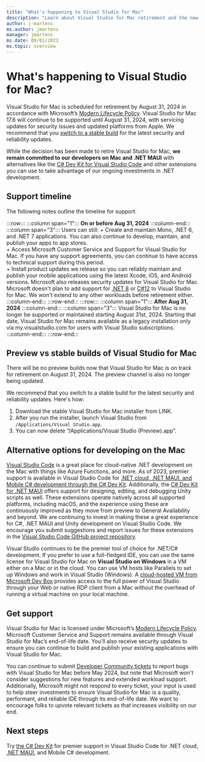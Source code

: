 ```yaml
---
title: "What's happening to Visual Studio for Mac"
description: "Learn about Visual Studio for Mac retirement and the new Mac development options."
author: j-martens 
ms.author: jmartens
manager: jmartens
ms.date: 09/01/2023
ms.topic: overview
---
```

# What's happening to Visual Studio for Mac?

Visual Studio for Mac is scheduled for retirement by August 31, 2024 in accordance with Microsoft’s [Modern Lifecycle Policy](/lifecycle/policies/modern).  Visual Studio for Mac 17.6 will continue to be supported until August 31, 2024, with servicing updates for security issues and updated platforms from Apple. We recommend that you [switch to a stable build](#stable) for the latest security and reliability updates. 

While the decision has been made to retire Visual Studio for Mac, **we remain committed to our developers on Mac and .NET MAUI** with alternatives like the [C# Dev Kit for Visual Studio Code](https://code.visualstudio.com/docs/csharp/get-started) and other extensions you can use to take advantage of our ongoing investments in .NET development. 

## Support timeline

The following notes outline the timeline for support. 

:::row::: 
    :::column span="1"::: 
        **On or before Aug 31, 2024**
    :::column-end::: 
    :::column span="3"::: 
        Users can still:
        + Create and maintain Mono, .NET 6, and .NET 7 applications. You can also continue to develop, maintain, and publish your apps to app stores.  
        + Access Microsoft Customer Service and Support for Visual Studio for Mac. If you have any support agreements, you can continue to have access to technical support during this period.  
        + Install product updates we release so you can reliably maintain and publish your mobile applications using the latest Xcode, iOS, and Android versions. Microsoft also releases security updates for Visual Studio for Mac.
        Microsoft doesn't plan to add support for [.NET 8](/dotnet/core/whats-new/dotnet-8/) or [C#12](/dotnet/csharp/whats-new/csharp-12/) to Visual Studio for Mac.  We won't extend to any other workloads before retirement either.
    :::column-end::: 
:::row-end:::
:::row::: 
    :::column span="1"::: 
        **After Aug 31, 2024**
    :::column-end::: 
    :::column span="3":::
        Visual Studio for Mac is no longer be supported or maintained starting August 31st, 2024. Starting that date, Visual Studio for Mac remains available as a legacy installation only via my.visualstudio.com for users with Visual Studio subscriptions. 
    :::column-end::: 
:::row-end:::


## Preview vs stable builds of Visual Studio for Mac
 
There will be no preview builds now that Visual Studio for Mac is on track for retirement on August 31, 2024. The preview channel is also no longer being updated. 

We recommend that you switch to a stable build for the latest security and reliability updates. Here's how:
1.  Download the stable Visual Studio for Mac installer from LINK.
2.  After you run the installer, launch Visual Studio from `/Applications/Visual Studio.app`.
3.  You can now delete “/Applications/Visual Studio (Preview).app”.

## Alternative options for developing on the Mac

[Visual Studio Code](https://code.visualstudio.com/docs/editor/whyvscode) is a great place for cloud-native .NET development on the Mac with things like Azure Functions, and more.  As of 2023, premier support is available in Visual Studio Code for [.NET cloud, .NET MAUI, and Mobile C# development through the C# Dev Kit](https://code.visualstudio.com/docs/csharp/get-started). Additionally, the [C# Dev Kit for .NET MAUI](https://marketplace.visualstudio.com/items?itemName=ms-dotnettools.dotnet-maui) offers support for designing, editing, and debugging Unity scripts as well. These extensions operate natively across all supported platforms, including macOS, and the experience using these are continuously improved as they move from preview to General Availability and beyond.  We are continuing to invest in making these a great experience for C#, .NET MAUI and Unity development on Visual Studio Code. We encourage you submit suggestions and report issues for these extensions in the [Visual Studio Code GitHub project repository](https://github.com/microsoft/vscode-dotnettools/issues).

Visual Studio continues to be the premier tool of choice for .NET/C# development. If you prefer to use a full-fledged IDE, you can use the same license for Visual Studio for Mac on **Visual Studio on Windows** in a VM either on a Mac or in the cloud. You can use VM hosts like Parallels to set up Windows and work in Visual Studio (Windows).  A [cloud-hosted VM from Microsoft Dev Box](/azure/dev-box/overview-what-is-microsoft-dev-box) provides access to the full power of Visual Studio through your Web or native RDP client from a Mac without the overhead of running a virtual machine on your local machine.  

## Get support 

Visual Studio for Mac is licensed under Microsoft’s [Modern Lifecycle Policy](/lifecycle/policies/modern).  Microsoft Customer Service and Support remains available through Visual Studio for Mac’s end-of-life date. You’ll also receive security updates to ensure you can continue to build and publish your existing applications with Visual Studio for Mac.
 

You can continue to submit [Developer Community tickets](/visualstudio/ide/developer-community-guidelines) to report bugs with Visual Studio for Mac before May 2024, but note that Microsoft won't consider suggestions for new features and extended workload support. Additionally, Microsoft might not respond to every ticket, your input is used to help steer investments to ensure Visual Studio for Mac is a quality, performant, and reliable IDE through its end-of-life date. We want to encourage folks to upvote relevant tickets as that increases visibility on our end. 

## Next steps

Try [the C# Dev Kit](https://code.visualstudio.com/docs/csharp/get-started) for premier support in Visual Studio Code for .NET cloud, [.NET MAUI](https://marketplace.visualstudio.com/items?itemName=ms-dotnettools.dotnet-maui), and Mobile C# development.  
